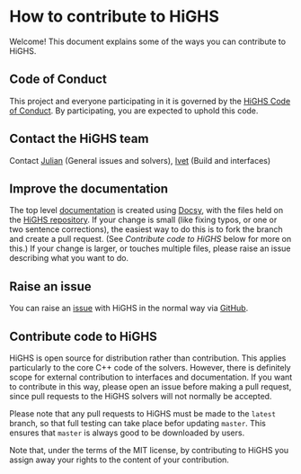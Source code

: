 # How to contribute to HiGHS

Welcome! This document explains some of the ways you can contribute to HiGHS.

## Code of Conduct

This project and everyone participating in it is governed by the [HiGHS Code of Conduct](https://github.com/ERGO-Code/HiGHS/blob/master/CODE_OF_CONDUCT.md). By participating, you are expected to uphold this code.

## Contact the HiGHS team

Contact [Julian](https://github.com/jajhall) (General issues and solvers), [Ivet](https://github.com/galabovaa)  (Build and interfaces)

## Improve the documentation

The top level [documentation](https://ergo-code.github.io/HiGHS/) is created using [Docsy](https://www.docsy.dev/), with the files held on the [HiGHS repository](https://github.com/ERGO-Code/HiGHS/tree/master/docs). If your change is small (like fixing typos, or one or two sentence corrections), the easiest way to do this is to fork the branch and create a pull request. (See *Contribute code to HiGHS* below for more on this.) If your change is larger, or touches multiple files, please raise an issue describing what you want to do.

## Raise an issue

You can raise an [issue](https://github.com/ERGO-Code/HiGHS/issues) with HiGHS in the normal way via [GitHub](https://docs.github.com/en/issues/tracking-your-work-with-issues/creating-an-issue).

## Contribute code to HiGHS

HiGHS is open source for distribution rather than contribution. This applies particularly to the core C++ code of the solvers. However, there is definitely scope for external contribution to interfaces and documentation. If you want to contribute in this way, please open an issue before making a pull request, since pull requests to the HiGHS solvers will not normally be accepted. 

Please note that any pull requests to HiGHS must be made to the `latest` branch, so that full testing can take place befor updating `master`. This ensures that `master` is always good to be downloaded by users.

Note that, under the terms of the MIT license, by contributing to HiGHS you assign away your rights to the content of your contribution.
